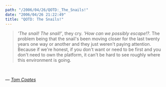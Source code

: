 ```yaml
---
path: "/2006/04/26/QOTD:_The_Snails!" 
date: "2006/04/26 21:22:49" 
title: "QOTD: The Snails!" 
---
```

<blockquote><p><i>'The snail! The snail!'</i>, they cry. <i>'How can we possibly escape!?</i>. The problem being that the snail's been moving closer for the last twenty years one way or another and they just weren't paying attention. Because if we're honest, if you don't want or need to be first and you don't need to own the platform, it can't be hard to see roughly where this environment is going.</p></blockquote><br><p>&#8212; <a href="http://www.plasticbag.org/archives/2006/04/is_the_pace_of_change_really_such_a_shock.shtml"><cite>Tom Coates</cite></a></p>